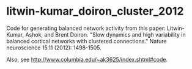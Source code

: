 # litwin-kumar_doiron_cluster_2012
Code for generating balanced network activity from this paper:
Litwin-Kumar, Ashok, and Brent Doiron. "Slow dynamics and high variability in balanced cortical networks with clustered connections." Nature neuroscience 15.11 (2012): 1498-1505.

Also, see http://www.columbia.edu/~ak3625/index.shtml#code.
